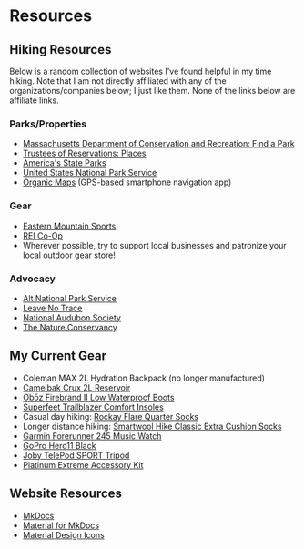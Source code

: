 # Resources
## Hiking Resources
Below is a random collection of websites I've found helpful in my time hiking. Note that I am not directly affiliated with any of the organizations/companies below; I just like them. None of the links below are affiliate links.
### Parks/Properties

- [Massachusetts Department of Conservation and Recreation: Find a Park](https://www.mass.gov/info-details/find-a-park)
- [Trustees of Reservations: Places](https://thetrustees.org/places/)
- [America's State Parks](https://www.americasstateparks.org/)
- [United States National Park Service](https://www.nps.gov/)
- [Organic Maps](https://organicmaps.app/) (GPS-based smartphone navigation app)

### Gear

- [Eastern Mountain Sports](https://www.ems.com/)
- [REI Co-Op](https://www.rei.com/)
- Wherever possible, try to support local businesses and patronize your local outdoor gear store!

### Advocacy

- [Alt National Park Service](https://altnps.org/)
- [Leave No Trace](https://lnt.org/)
- [National Audubon Society](https://www.audubon.org/)
- [The Nature Conservancy](https://www.nature.org/)

## My Current Gear

- Coleman MAX 2L Hydration Backpack (no longer manufactured)
- [Camelbak Crux 2L Reservoir](https://www.camelbak.com/recreation/shop/reservoirs/crux-2l-reservoir/CB-1229.html)
- [Ob&omacr;z Firebrand II Low Waterproof Boots](https://obozfootwear.com/en-us/product/mens-firebrand-ii-low-waterproof)
- [Superfeet Trailblazer Comfort Insoles](https://www.superfeet.com/en-us/trailblazer-comfort)
- Casual day hiking: [Rockay Flare Quarter Socks](https://rockay.com/products/flare-quarter-run-socks)
- Longer distance hiking: [Smartwool Hike Classic Extra Cushion Socks](https://www.smartwool.com/shop/mens-hiking-socks/hike-classic-edition-extra-cushion-crew-socks-socks-sw013100)
- [Garmin Forerunner 245 Music Watch](https://www.garmin.com/en-US/p/646690)
- [GoPro Hero11 Black](https://gopro.com/en/us/shop/cameras/hero11-black/CHDHX-111-master.html)
- [Joby TelePod SPORT Tripod](https://joby.com/us-en/telepod-sport-jb01657-bww/)
- [Platinum Extreme Accessory Kit](https://www.bestbuy.com/site/platinum-extreme-accessory-kit-for-gopro-action-cameras/6402471.p)

## Website Resources

- [MkDocs](https://www.mkdocs.org/)
- [Material for MkDocs](https://squidfunk.github.io/mkdocs-material/)
- [Material Design Icons](https://materialdesignicons.com/)